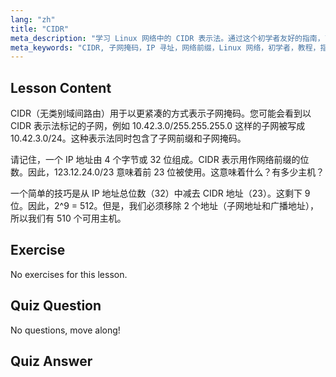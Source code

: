 ```yaml
---
lang: "zh"
title: "CIDR"
meta_description: "学习 Linux 网络中的 CIDR 表示法。通过这个初学者友好的指南，了解子网掩码、IP 寻址和主机计算。提升您的网络技能！"
meta_keywords: "CIDR, 子网掩码，IP 寻址，网络前缀，Linux 网络，初学者，教程，指南"
---
```


## Lesson Content

CIDR（无类别域间路由）用于以更紧凑的方式表示子网掩码。您可能会看到以 CIDR 表示法标记的子网，例如 10.42.3.0/255.255.255.0 这样的子网被写成 10.42.3.0/24。这种表示法同时包含了子网前缀和子网掩码。

请记住，一个 IP 地址由 4 个字节或 32 位组成。CIDR 表示用作网络前缀的位数。因此，123.12.24.0/23 意味着前 23 位被使用。这意味着什么？有多少主机？

一个简单的技巧是从 IP 地址总位数（32）中减去 CIDR 地址（23）。这剩下 9 位。因此，2^9 = 512。但是，我们必须移除 2 个地址（子网地址和广播地址），所以我们有 510 个可用主机。

## Exercise

No exercises for this lesson.

## Quiz Question

No questions, move along!

## Quiz Answer
